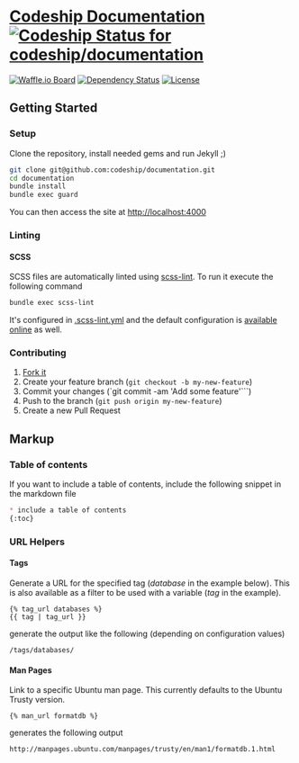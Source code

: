 # [Codeship Documentation](https://codeship.com/documentation/) [ ![Codeship Status for codeship/documentation](https://codeship.com/projects/59a737f0-1648-0132-c4e7-72c6c37b1f6e/status)](https://codeship.com/projects/33837)

[![Waffle.io Board](https://badge.waffle.io/codeship/documentation.svg?label=ready&title=Ready)](http://waffle.io/codeship/documentation)
[![Dependency Status](https://gemnasium.com/codeship/documentation.svg)](https://gemnasium.com/codeship/documentation)
[![License](http://img.shields.io/:license-mit-blue.svg)](https://github.com/codeship/documentation/blob/master/License.md)

## Getting Started

### Setup

Clone the repository, install needed gems and run Jekyll ;)

```bash
git clone git@github.com:codeship/documentation.git
cd documentation
bundle install
bundle exec guard
```

You can then access the site at [http://localhost:4000](http://localhost:4000)

### Linting

#### SCSS

SCSS files are automatically linted using [scss-lint](https://github.com/causes/scss-lint). To run it execute the following command

```bash
bundle exec scss-lint
```

It's configured in [.scss-lint.yml](.scss-lint.yml) and the default configuration is [available online](https://github.com/causes/scss-lint/blob/master/config/default.yml) as well.

### Contributing

1. [Fork it](https://github.com/codeship/documentation/fork)
1. Create your feature branch (`git checkout -b my-new-feature`)
1. Commit your changes (`git commit -am 'Add some feature'```)
1. Push to the branch (`git push origin my-new-feature`)
1. Create a new Pull Request

## Markup

### Table of contents

If you want to include a table of contents, include the following snippet in the markdown file

```md
* include a table of contents
{:toc}
```

### URL Helpers
#### Tags

Generate a URL for the specified tag (_database_ in the example below). This is also available as a filter to be used with a variable (_tag_ in the example).

```
{% tag_url databases %}
{{ tag | tag_url }}
```

generate the output like the following (depending on configuration values)

```
/tags/databases/
```

#### Man Pages

Link to a specific Ubuntu man page. This currently defaults to the Ubuntu Trusty version.

```
{% man_url formatdb %}
```

generates the following output

```
http://manpages.ubuntu.com/manpages/trusty/en/man1/formatdb.1.html
```
